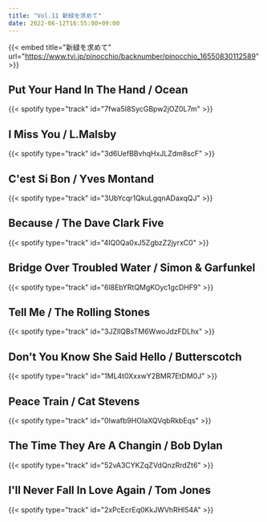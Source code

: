 ```yaml
---
title: "Vol.11 新緑を求めて"
date: 2022-06-12T16:55:00+09:00
---
```


{{< embed title="新緑を求めて" url="https://www.tvi.jp/pinocchio/backnumber/pinocchio_16550830112589" >}}

## Put Your Hand In The Hand / Ocean
{{< spotify type="track" id="7fwa5I8SycGBpw2jOZ0L7m" >}}

## I Miss You / L.Malsby
{{< spotify type="track" id="3d6UefBBvhqHxJLZdm8scF" >}}

## C'est Si Bon / Yves Montand
{{< spotify type="track" id="3UbYcqr1QkuLgqnADaxqQJ" >}}

## Because / The Dave Clark Five
{{< spotify type="track" id="4IQ0Qa0xJ5ZgbzZ2jyrxC0" >}}

## Bridge Over Troubled Water / Simon & Garfunkel
{{< spotify type="track" id="6l8EbYRtQMgKOyc1gcDHF9" >}}

## Tell Me / The Rolling Stones
{{< spotify type="track" id="3JZllQBsTM6WwoJdzFDLhx" >}}

## Don't You Know She Said Hello / Butterscotch
{{< spotify type="track" id="1ML4t0XxxwY2BMR7EtDM0J" >}}

## Peace Train / Cat Stevens
{{< spotify type="track" id="0lwafb9HOIaXQVqbRkbEqs" >}}

## The Time They Are A Changin / Bob Dylan
{{< spotify type="track" id="52vA3CYKZqZVdQnzRrdZt6" >}}

## I'll Never Fall In Love Again / Tom Jones
{{< spotify type="track" id="2xPcEcrEq0KkJWVhRHl54A" >}}
